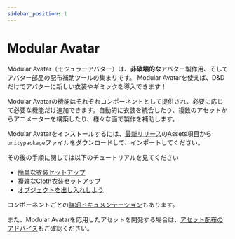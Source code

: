 ```yaml
---
sidebar_position: 1
---
```


# Modular Avatar

Modular Avatar（モジュラーアバター）は、**非破壊的な**アバター製作用、そしてアバター部品の配布補助ツールの集まりです。
Modular Avatarを使えば、D&Dだけでアバターに新しい衣装やギミックを導入できます！

Modular Avatarの機能はそれぞれコンポーネントとして提供され、必要に応じて必要な機能だけ追加できます。自動的に衣装を統合したり、複数のアセットからアニメーターを構築したり、様々な面で製作を補助します。

Modular Avatarをインストールするには、[最新リリース](https://github.com/bdunderscore/modular-avatar/releases)のAssets項目から`unitypackage`ファイルをダウンロードして、インポートしてください。

その後の手順に関しては以下のチュートリアルを見てください
* [簡単な衣装セットアップ](tutorials/clothing/)
* [複雑なCloth衣装セットアップ](tutorials/adv_clothing/)
* [オブジェクトを出し入れしよう](tutorials/object_toggle/)

コンポーネントごとの[詳細ドキュメンテーション](reference)もあります。

また、Modular Avatarを応用したアセットを開発する場合は、[アセット配布のアドバイス](distributing-prefabs)もご確認ください。
